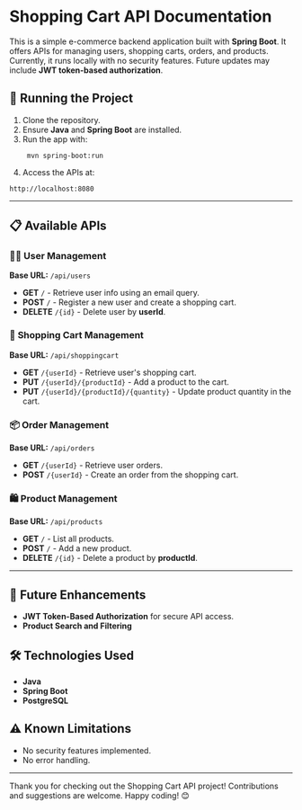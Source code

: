 # Shopping Cart API Documentation

This is a simple e-commerce backend application built with **Spring Boot**. It offers APIs for managing users, shopping carts, orders, and products. Currently, it runs locally with no security features. Future updates may include **JWT token-based authorization**.

## 🚀 **Running the Project**
1. Clone the repository.
2. Ensure **Java** and **Spring Boot** are installed.
3. Run the app with:
   ```
    mvn spring-boot:run
   ```
4. Access the APIs at:
```
http://localhost:8080
```

---

## 📋 **Available APIs**
### 🧑‍💻 **User Management**
**Base URL:** `/api/users`
- **GET** `/` - Retrieve user info using an email query.
- **POST** `/` - Register a new user and create a shopping cart.
- **DELETE** `/{id}` - Delete user by **userId**.

### 🛒 **Shopping Cart Management**
**Base URL:** `/api/shoppingcart`
- **GET** `/{userId}` - Retrieve user's shopping cart.
- **PUT** `/{userId}/{productId}` - Add a product to the cart.
- **PUT** `/{userId}/{productId}/{quantity}` - Update product quantity in the cart.

### 📦 **Order Management**
**Base URL:** `/api/orders`
- **GET** `/{userId}` - Retrieve user orders.
- **POST** `/{userId}` - Create an order from the shopping cart.

### 🛍️ **Product Management**
**Base URL:** `/api/products`
- **GET** `/` - List all products.
- **POST** `/` - Add a new product.
- **DELETE** `/{id}` - Delete a product by **productId**.

---

## 📌 **Future Enhancements**
- **JWT Token-Based Authorization** for secure API access.
- **Product Search and Filtering** 

## 🛠 **Technologies Used**
- **Java**
- **Spring Boot**
- **PostgreSQL**

## ⚠️ **Known Limitations**
- No security features implemented.
- No error handling.

---

Thank you for checking out the Shopping Cart API project! Contributions and suggestions are welcome. Happy coding! 😊
